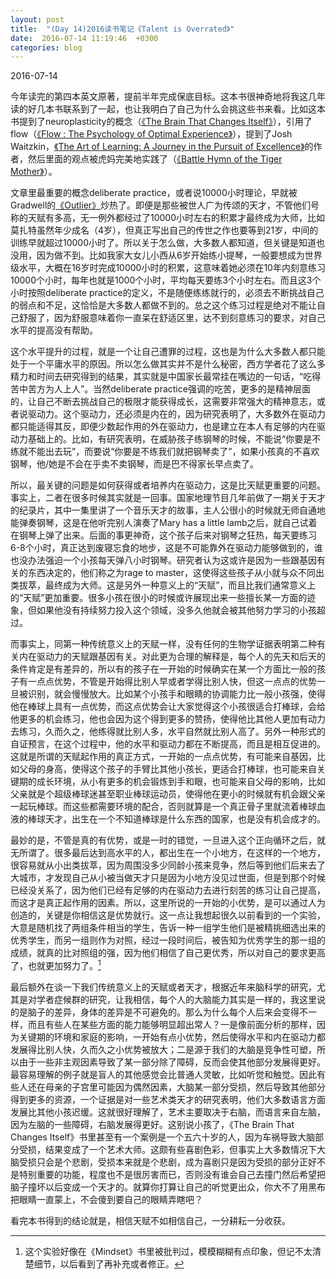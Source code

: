 ```yaml
---
layout: post
title:  "(Day 14)2016读书笔记《Talent is Overrated》"
date:  2016-07-14 11:19:46  +0300
categories: blog
---
```


2016-07-14

今年读完的第四本英文原著，提前半年完成保底目标。这本书很神奇地将我这几年读的好几本书联系到了一起，也让我明白了自己为什么会挑这些书来看。比如这本书提到了neuroplasticity的概念（[《The Brain That Changes Itself》](../../../2016/04/24/reading.html)），引用了flow（[《Flow : The Psychology of Optimal Experience》](../../../2015/10/04/reading.html)），提到了Josh Waitzkin，[《The Art of Learning: A Journey in the Pursuit of Excellence》](../../../2016/05/29/reading.html)的作者，然后里面的观点被虎妈完美地实践了（[《Battle Hymn of the Tiger Mother》](../../../2015/12/30/reading.html)）。

文章里最重要的概念deliberate practice，或者说10000小时理论，早就被Gradwell的[《Outlier》](https://www.goodreads.com/book/show/3228917-outliers)炒热了。即便是那些被世人广为传颂的天才，不管他们号称的天赋有多高，无一例外都经过了10000小时左右的积累才最终成为大师，比如莫扎特虽然年少成名（4岁），但真正写出自己的传世之作也要等到21岁，中间的训练早就超过10000小时了。所以关于怎么做，大多数人都知道，但关键是知道也没用，因为做不到。比如我家大女儿小西从6岁开始练小提琴，一般要想成为世界级水平，大概在16岁时完成10000小时的积累，这意味着她必须在10年内刻意练习10000个小时，每年也就是1000个小时，平均每天要练3个小时左右。而且这3个小时按照deliberate practice的定义，不是随便练练就行的，必须去不断挑战自己的弱点和不足，这恰恰是大多数人都做不到的。总之这个练习过程是绝对不能让自己舒服了，因为舒服意味着你一直呆在舒适区里，达不到刻意练习的要求，对自己水平的提高没有帮助。

这个水平提升的过程，就是一个让自己遭罪的过程，这也是为什么大多数人都只能处于一个平庸水平的原因。所以怎么做其实并不是什么秘密，西方学者花了这么多精力和时间去研究得到的结果，其实就是中国家长最常挂在嘴边的一句话，“吃得苦中苦方为人上人”。当然deliberate practice强调的吃苦，更多的是精神层面的，让自己不断去挑战自己的极限才能获得成长，这需要非常强大的精神意志，或者说驱动力。这个驱动力，还必须是内在的，因为研究表明了，大多数外在驱动力都只能适得其反，即便少数起作用的外在驱动力，也是建立在本人有足够的内在驱动力基础上的。比如，有研究表明，在威胁孩子练钢琴的时候，不能说“你要是不练就不能出去玩”，而要说“你要是不练我们就把钢琴卖了”，如果小孩真的不喜欢钢琴，他/她是不会在乎卖不卖钢琴，而是巴不得家长早点卖了。

所以，最关键的问题是如何获得或者培养内在驱动力，这是比天赋更重要的问题。事实上，二者在很多时候其实就是一回事。国家地理节目几年前做了一期关于天才的纪录片，其中一集里讲了一个音乐天才的故事，主人公很小的时候就无师自通地能弹奏钢琴，这是在他听完别人演奏了Mary has a little lamb之后，就自己试着在钢琴上弹了出来。后面的事更神奇，这个孩子后来对钢琴之狂热，每天要练习6-8个小时，真正达到废寝忘食的地步，这是不可能靠外在驱动力能够做到的，谁也没办法强迫一个小孩每天弹八小时钢琴。研究者认为这或许是因为一些跟基因有关的东西决定的，他们称之为rage to master，这使得这些孩子从小就与众不同出类拔萃，最终成为大师。这是另外一种意义上的“天赋”，而且比我们通常意义上的“天赋”更加重要。很多小孩在很小的时候或许展现出来一些擅长某一方面的迹象，但如果他没有持续努力投入这个领域，没多久他就会被其他努力学习的小孩超过。

而事实上，同第一种传统意义上的天赋一样，没有任何的生物学证据表明第二种有关内在驱动力的天赋跟基因有关。对此更为合理的解释是，每个人的先天和后天的条件肯定是有差异的，所以有的孩子在一开始的时候确实在某一个方面比一般的孩子有一点点优势，不管是开始得比别人早或者学得比别人快，但这一点点的优势一旦被识别，就会慢慢放大。比如某个小孩手和眼睛的协调能力比一般小孩强，使得他在棒球上具有一点优势，而这点优势会让大家觉得这个小孩很适合打棒球，会给他更多的机会练习，他也会因为这个得到更多的赞扬，使得他比其他人更加有动力去练习，久而久之，他练得就比别人多，水平自然就比别人高了。另外一种形式的自证预言，在这个过程中，他的水平和驱动力都在不断提高，而且是相互促进的。这就是所谓的天赋起作用的真正方式，一开始的一点点优势，有可能来自基因，比如父母的身高，使得这个孩子的手臂比其他小孩长，更适合打棒球，也可能来自关键期的成长环境，从小有更多的机会锻炼到手和眼，也可能来自父母的影响，比如父亲就是个超级棒球迷甚至职业棒球运动员，使得他在更小的时候就有机会跟父亲一起玩棒球。而这些都需要环境的配合，否则就算是一个真正骨子里就流着棒球血液的棒球天才，出生在一个不知道棒球是什么东西的国家，也是没有机会成才的。

最妙的是，不管是真的有优势，或是一时的错觉，一旦进入这个正向循环之后，就无所谓了。很多最后达到高水平的人，都出生在一个小地方，在这样的一个地方，很容易就从小出类拔萃，因为周围没多少同龄小孩来竞争，然后等到他们后来去了大城市，才发现自己从小被当做天才只是因为小地方没见过世面，但是到那个时候已经没关系了，因为他们已经有足够的内在驱动力去进行刻苦的练习让自己提高，而这才是真正起作用的因素。所以，这里所说的一开始的小优势，是可以通过人为创造的，关键是你相信这是优势就行。这一点让我想起很久以前看到的一个实验，大意是随机找了两组条件相当的学生，告诉一种一组学生他们是被精挑细选出来的优秀学生，而另一组则作为对照，经过一段时间后，被告知为优秀学生的那一组的成绩，就真的比对照组的强，因为他们相信了自己更优秀，所以对自己的要求更高了，也就更加努力了。[^1]

最后额外在谈一下我们传统意义上的天赋或者天才，根据近年来脑科学的研究，尤其是对学者症候群的研究，让我相信，每个人的大脑能力其实是一样的，我这里说的是脑子的差异，身体的差异是不可避免的。那么为什么每个人后来会变得不一样，而且有些人在某些方面的能力能够明显超出常人？一是像前面分析的那样，因为关键期的环境和家庭的影响，一开始有点小优势，然后使得水平和内在驱动力都发展得比别人快，久而久之小优势被放大；二是源于我们的大脑是竞争性可塑，所以由于一些非主观因素导致了某一部分除了障碍，反而会使其他部分发展得更好。最容易理解的例子就是盲人的其他感觉会比普通人灵敏，比如听觉和触觉。因此有些人还在母亲的子宫里可能因为偶然因素，大脑某一部分受损，然后导致其他部分得到更多的资源，一个证据是对一些艺术类天才的研究表明，他们大多数语言方面发展比其他小孩迟缓。这就很好理解了，艺术主要取决于右脑，而语言来自左脑，因为左脑的一些障碍，右脑发展得更好。这别说小孩了，《The Brain That Changes Itself》书里甚至有一个案例是一个五六十岁的人，因为车祸导致大脑部分受损，结果变成了一个艺术大师。这颇有些喜剧色彩，但事实上大多数情况下大脑受损只会是个悲剧，受损本来就是个悲剧，成为喜剧只是因为受损的部分正好不是特别重要的功能，程度也不是很厉害而已，否则没有谁会自己去撞门然后希望把脑子撞坏以后变成一个天才的。就算你打算让自己的听觉更出众，你大不了用黑布把眼睛一直蒙上，不会傻到要自己的眼睛弄瞎吧？

看完本书得到的结论就是，相信天赋不如相信自己，一分耕耘一分收获。


[^1]: 这个实验好像在《Mindset》书里被批判过，模模糊糊有点印象，但记不太清楚细节，以后看到了再补充或者修正。
